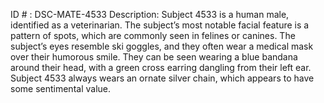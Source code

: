 ID # : DSC-MATE-4533
Description: Subject 4533 is a human male, identified as a veterinarian. The subject’s most notable facial feature is a pattern of spots, which are commonly seen in felines or canines. The subject’s eyes resemble ski goggles, and they often wear a medical mask over their humorous smile. They can be seen wearing a blue bandana around their head, with a green cross earring dangling from their left ear. Subject 4533 always wears an ornate silver chain, which appears to have some sentimental value.